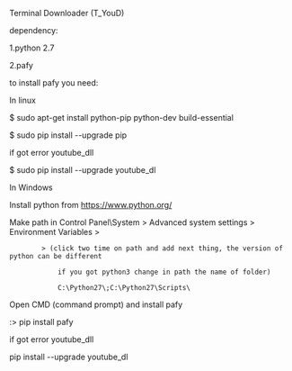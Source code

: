 Terminal Downloader (T_YouD)

dependency:

1.python 2.7

2.pafy


to install pafy you need:

In linux

$ sudo apt-get install python-pip python-dev build-essential

$ sudo pip install --upgrade pip

if got error youtube_dll

$ sudo pip install --upgrade youtube_dl

In Windows

Install python from https://www.python.org/

Make path in Control Panel\System > Advanced system settings > Environment Variables >

            > (click two time on path and add next thing, the version of python can be different

                if you got python3 change in path the name of folder)

                C:\Python27\;C:\Python27\Scripts\

Open CMD (command prompt) and install pafy

:> pip install pafy

if got error youtube_dll

pip install --upgrade youtube_dl
